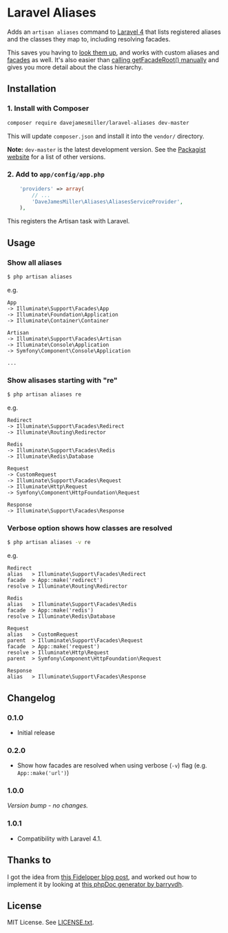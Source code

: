 # Laravel Aliases

Adds an `artisan aliases` command to [Laravel 4][1] that lists registered
aliases and the classes they map to, including resolving facades.

This saves you having to [look them up][2], and works with custom aliases and
[facades][3] as well. It's also easier than [calling getFacadeRoot() manually][4]
and gives you more detail about the class hierarchy.

## Installation

### 1. Install with Composer
```bash
composer require davejamesmiller/laravel-aliases dev-master
```

This will update `composer.json` and install it into the `vendor/` directory.

**Note:** `dev-master` is the latest development version.
See the [Packagist website][5] for a list of other versions.

### 2. Add to `app/config/app.php`
```php
    'providers' => array(
        // ...
        'DaveJamesMiller\Aliases\AliasesServiceProvider',
    ),
```

This registers the Artisan task with Laravel.

## Usage
### Show all aliases
```bash
$ php artisan aliases
```

e.g.

```
App
-> Illuminate\Support\Facades\App
-> Illuminate\Foundation\Application
-> Illuminate\Container\Container

Artisan
-> Illuminate\Support\Facades\Artisan
-> Illuminate\Console\Application
-> Symfony\Component\Console\Application

...
```

### Show alisases starting with "re"
```bash
$ php artisan aliases re
```

e.g.

```
Redirect
-> Illuminate\Support\Facades\Redirect
-> Illuminate\Routing\Redirector

Redis
-> Illuminate\Support\Facades\Redis
-> Illuminate\Redis\Database

Request
-> CustomRequest
-> Illuminate\Support\Facades\Request
-> Illuminate\Http\Request
-> Symfony\Component\HttpFoundation\Request

Response
-> Illuminate\Support\Facades\Response
```

### Verbose option shows how classes are resolved
```bash
$ php artisan aliases -v re
```

e.g.

```
Redirect
alias   > Illuminate\Support\Facades\Redirect
facade  > App::make('redirect')
resolve > Illuminate\Routing\Redirector

Redis
alias   > Illuminate\Support\Facades\Redis
facade  > App::make('redis')
resolve > Illuminate\Redis\Database

Request
alias   > CustomRequest
parent  > Illuminate\Support\Facades\Request
facade  > App::make('request')
resolve > Illuminate\Http\Request
parent  > Symfony\Component\HttpFoundation\Request

Response
alias   > Illuminate\Support\Facades\Response
```

## Changelog
### 0.1.0
* Initial release

### 0.2.0
* Show how facades are resolved when using verbose (`-v`) flag (e.g. `App::make('url')`)

### 1.0.0
*Version bump - no changes.*

### 1.0.1
* Compatibility with Laravel 4.1.

## Thanks to
I got the idea from [this Fideloper blog post][4], and worked out how to
implement it by looking at [this phpDoc generator by barryvdh][6].

## License
MIT License. See [LICENSE.txt][7].

[1]: http://four.laravel.com/
[2]: http://forums.laravel.io/viewtopic.php?id=4998
[3]: http://fideloper.com/create-facade-laravel-4
[4]: http://fideloper.com/laravel-facade-root
[5]: https://packagist.org/packages/davejamesmiller/laravel-aliases
[6]: https://github.com/barryvdh/laravel-ide-helper
[7]: LICENSE.txt
